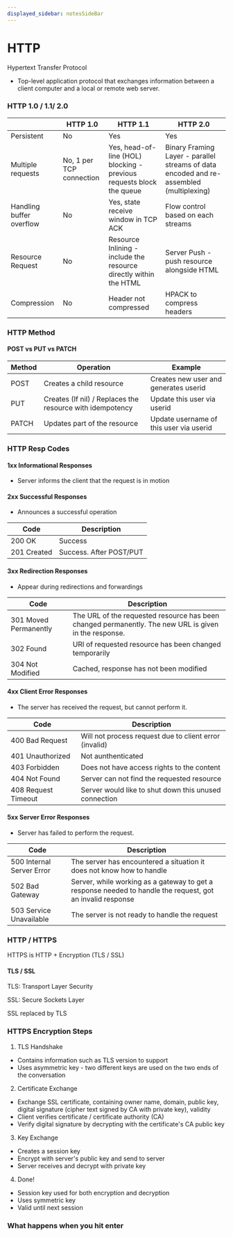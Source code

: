 ```yaml
---
displayed_sidebar: notesSideBar
---
```


# HTTP
Hypertext Transfer Protocol
- Top-level application protocol that exchanges information between a client computer and a local or remote web server.

### HTTP 1.0 / 1.1/  2.0

|   | HTTP 1.0 | HTTP 1.1 | HTTP 2.0 |
| - | -------- | -------- | -------- |
| Persistent | No | Yes | Yes |
| Multiple requests | No, 1 per TCP connection | Yes, head-of-line (HOL) blocking - previous requests block the queue | Binary Framing Layer - parallel streams of data encoded and re-assembled (multiplexing) |
| Handling buffer overflow | No | Yes, state receive window in TCP ACK | Flow control based on each streams |
| Resource Request | No | Resource Inlining - include the resource directly within the HTML | Server Push - push resource alongside HTML |
| Compression | No | Header not compressed | HPACK to compress headers | 

### HTTP Method
#### POST vs PUT vs PATCH
| Method| Operation |  Example |
| ----- | ----------- | -- |
| POST  | Creates a child resource          | Creates new user and generates userid |
| PUT   | Creates (If nil) / Replaces the resource with idempotency  | Update this user via userid |
| PATCH | Updates part of the resource      | Update username of this user via userid |

### HTTP Resp Codes
#### 1xx Informational Responses
- Server informs the client that the request is in motion
#### 2xx Successful Responses
- Announces a successful operation

| Code | Description |
| ---- | ----------- |
| 200 OK | Success |
| 201 Created | Success. After POST/PUT |


#### 3xx Redirection Responses
- Appear during redirections and forwardings

| Code | Description |
| ---- | ----------- |
| 301 Moved Permanently | The URL of the requested resource has been changed permanently. The new URL is given in the response. |
| 302 Found | URI of requested resource has been changed temporarily |
| 304 Not Modified | Cached, response has not been modified |

#### 4xx Client Error Responses
- The server has received the request, but cannot perform it.

| Code | Description |
| ---- | ----------- |
| 400 Bad Request | Will not process request due to client error (invalid) |
| 401 Unauthorized | Not aunthenticated |
| 403 Forbidden | Does not have access rights to the content |
| 404 Not Found | Server can not find the requested resource |
| 408 Request Timeout | Server would like to shut down this unused connection |

#### 5xx Server Error Responses
- Server has failed to perform the request.

| Code | Description |
| ---- | ----------- |
| 500 Internal Server Error | The server has encountered a situation it does not know how to handle |
| 502 Bad Gateway | Server, while working as a gateway to get a response needed to handle the request, got an invalid response |
| 503 Service Unavailable | The server is not ready to handle the request |

### HTTP / HTTPS
HTTPS is HTTP + Encryption (TLS / SSL)

#### TLS / SSL

TLS: Transport Layer Security 

SSL: Secure Sockets Layer

SSL replaced by TLS

### HTTPS Encryption Steps
1. TLS Handshake
- Contains information such as TLS version to support
- Uses asymmetric key - two different keys are used on the two ends of the conversation

2. Certificate Exchange 
- Exchange SSL certificate, containing owner name, domain, public key, digital signature (cipher text signed by CA with private key), validity
- Client verifies certificate / certificate authority (CA)
- Verify digital signature by decrypting with the certificate's CA public key

3. Key Exchange
- Creates a session key
- Encrypt with server's public key and send to server
 - Server receives and decrypt with private key

4. Done!
- Session key used for both encryption and decryption
- Uses symmetric key
- Valid until next session

### What happens when you hit enter

